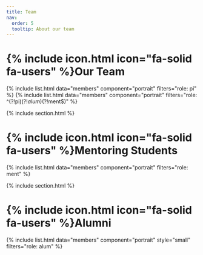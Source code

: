 ```yaml
---
title: Team
nav:
  order: 5
  tooltip: About our team
---
```


# {% include icon.html icon="fa-solid fa-users" %}Our Team


{% include list.html data="members" component="portrait" filters="role: pi" %}
{% include list.html data="members" component="portrait" filters="role: ^(?!pi$)(?!alum$)(?!ment$)" %}

{% include section.html %}

# {% include icon.html icon="fa-solid fa-users" %}Mentoring Students

{% include list.html data="members" component="portrait" filters="role: ment" %}

{% include section.html %}

# {% include icon.html icon="fa-solid fa-users" %}Alumni

{% include list.html data="members" component="portrait" style="small" filters="role: alum" %}
